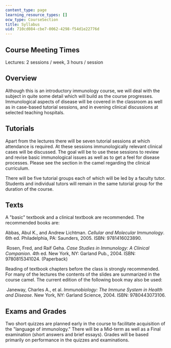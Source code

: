 ```yaml
---
content_type: page
learning_resource_types: []
ocw_type: CourseSection
title: Syllabus
uid: 710cd084-cbe7-0062-4298-f54d1e22776d
---
```


Course Meeting Times
--------------------

Lectures: 2 sessions / week, 3 hours / session

Overview
--------

Although this is an introductory immunology course, we will deal with the subject in quite some detail which will build as the course progresses. Immunological aspects of disease will be covered in the classroom as well as in case-based tutorial sessions, and in evening clinical discussions at selected teaching hospitals.

Tutorials
---------

Apart from the lectures there will be seven tutorial sessions at which attendance is required. At these sessions immunologically relevant clinical cases will be discussed. The goal will be to use these sessions to review and revise basic immunological issues as well as to get a feel for disease processes. Please see the section in the camel regarding the clinical curriculum.

There will be five tutorial groups each of which will be led by a faculty tutor. Students and individual tutors will remain in the same tutorial group for the duration of the course.

Texts
-----

A "basic" textbook and a clinical textbook are recommended. The recommended books are:

Abbas, Abul K., and Andrew Lichtman. _Cellular and Molecular Immunology_. 6th ed. Philadelphia, PA: Saunders, 2005. ISBN: 9781416023890.

 Rosen, Fred, and Raif Geha. _Case Studies in Immunology: A Clinical Companion_. 4th ed. New York, NY: Garland Pub., 2004. ISBN: 9780815341024. (Paperback)

Reading of textbook chapters before the class is strongly recommended. For many of the lectures the contents of the slides are summarized in the course camel. The current edition of the following book may also be used:

 Janeway, Charles A., et al. _Immunobiology: The Immune System in Health and Disease_. New York, NY: Garland Science, 2004. ISBN: 9780443073106.

Exams and Grades
----------------

Two short quizzes are planned early in the course to facilitate acquisition of the "language of immunology." There will be a Mid-term as well as a Final examination (short answers and brief essays). Grades will be based primarily on performance in the quizzes and examinations.